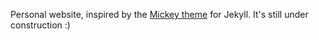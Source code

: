 Personal website, inspired by the <a href="https://github.com/vincentchan/mickey" target="_blank">Mickey theme</a> for Jekyll.
It's still under construction :)
